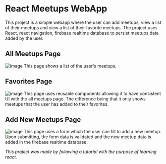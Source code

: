# React Meetups WebApp

This project is a simple webapp where the user can add meetups, view a list of their meetups and view a list of their favorite meetups.
The project uses React, react navigation, firebase realtime database to persist meetups data added by the user.

## All Meetups Page
![image](https://user-images.githubusercontent.com/75645547/125976991-dfa573c0-1062-4082-abca-381546884c48.png)
This page shows a list of the user's meetups.

## Favorites Page
![image](https://user-images.githubusercontent.com/75645547/125976845-c04ae369-9cbe-4499-a2f5-32daa2565625.png)
This page uses reusable components allowing it to have consistent UI with the all meetups page. The difference being that it only shows meetups that the user has added to their favorites.

## Add New Meetups Page
![image](https://user-images.githubusercontent.com/75645547/125976887-c0547374-4f57-4dbf-bfd3-af066ff312ac.png)
This page uses a form which the user can fill to add a new meetup. Upon submitting, the form data is validated and the new meetup data is added in the firebase realtime database.

_This project was made by following a tutorial with the purpose of learning react._
